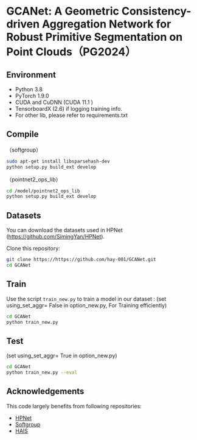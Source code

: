 # GCANet: A Geometric Consistency-driven Aggregation Network for Robust Primitive Segmentation on Point Clouds（PG2024）




## Environment
* Python 3.8
* PyTorch 1.9.0
* CUDA and CuDNN (CUDA 11.1 )
* TensorboardX (2.6) if logging training info.
* For other lib, please refer to requirements.txt
  
## Compile 
（softgroup）
``` bash
sudo apt-get install libsparsehash-dev
python setup.py build_ext develop
```
（pointnet2_ops_lib）
``` bash
cd /model/pointnet2_ops_lib
python setup.py build_ext develop
```

## Datasets
You can download the datasets used in HPNet (https://github.com/SimingYan/HPNet).



Clone this repository:
``` bash
git clone https://https://github.com/hay-001/GCANet.git
cd GCANet
```

## Train
Use the script `train_new.py` to train a model in our dataset :
(set using_set_aggr= False in option_new.py, For Training efficiently)
``` bash
cd GCANet
python train_new.py
```

## Test
(set using_set_aggr= True in option_new.py)
``` bash
cd GCANet
python train_new.py --eval
```


## Acknowledgements
This code largely benefits from following repositories:
* [HPNet](https://github.com/SimingYan/HPNet)
* [Softgroup](https://github.com/thangvubk/SoftGroup)
* [HAIS](https://github.com/hustvl/HAIS)
